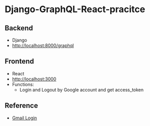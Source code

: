 # Django-GraphQL-React-pracitce

## Backend
- Django
- [http://localhost:8000/graphql](http://localhost:8000/graphql)

## Frontend
- React
- [http://localhost:3000](http://localhost:3000)
- Functions:
    - Login and Logout by Google account and get access\_token

## Reference
- [Gmail Login](https://developers.google.com/identity/sign-in/web/sign-in)
